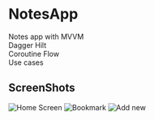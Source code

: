 # NotesApp
Notes app with MVVM  
Dagger Hilt  
Coroutine 
Flow  
Use cases  

## ScreenShots

<img src="screenshots/Home.png" alt="Home Screen">
<img src="screenshots/Bookmark.png" alt="Bookmark">
<img src="screenshots/AddNew.png" alt="Add new">